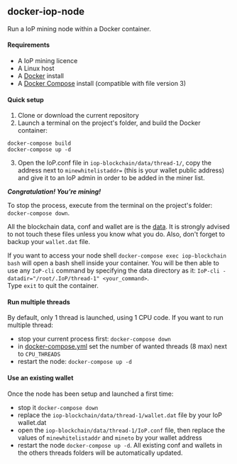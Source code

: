 ## docker-iop-node

Run a IoP mining node within a Docker container.

#### Requirements
- A IoP mining licence
- A Linux host
- A [Docker](https://docs.docker.com/engine/installation/) install
- A [Docker Compose](https://docs.docker.com/compose/install/#install-compose) install (compatible with file version 3)

#### Quick setup

1. Clone or download the current repository
2. Launch a terminal on the project's folder, and build the Docker container: 
```
docker-compose build
docker-compose up -d
```
3. Open the IoP.conf file in `iop-blockchain/data/thread-1/`, copy the address next to `minewhitelistaddr=` (this is your wallet public address) and give it to an IoP admin in order to be added in the miner list.

__*Congratulation! You're mining!*__

To stop the process, execute from the terminal on the project's folder: `docker-compose down`.

All the blockchain data, conf and wallet are is the [data](iop-blockchain/data/). It is strongly advised to not touch these files unless you know what you do. Also, don't forget to backup your `wallet.dat` file.

If you want to access your node shell `docker-compose exec iop-blockchain bash` will open a bash shell inside your container. You will be then able to use any `IoP-cli` command by specifying the data directory as it: `IoP-cli -datadir="/root/.IoP/thread-1" <your_command>`.  
Type `exit` to quit the container.

#### Run multiple threads

By default, only 1 thread is launched, using 1 CPU code. 
If you want to run multiple thread: 
- stop your current process first: `docker-compose down`
- in [docker-compose.yml](docker-compose.yml) set the number of wanted threads (8 max) next to `CPU_THREADS`
- restart the node: `docker-compose up -d`

#### Use an existing wallet

Once the node has been setup and launched a first time:
- stop it `docker-compose down`
- replace the `iop-blockchain/data/thread-1/wallet.dat` file by your IoP wallet.dat
- open the `iop-blockchain/data/thread-1/IoP.conf` file, then replace the values of `minewhitelistaddr` and `mineto` by your wallet address
- restart the node `docker-compose up -d`. All existing conf and wallets in the others threads folders will be automatically updated.

